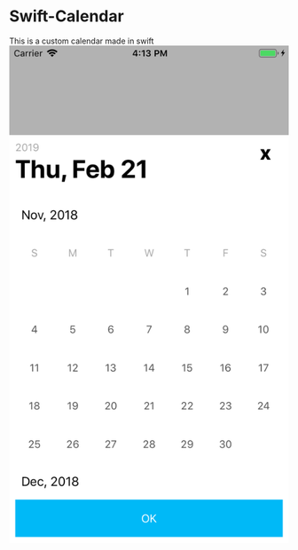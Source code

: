 # Swift-Calendar
This is a custom calendar made in swift
![](https://raw.githubusercontent.com/samirpdl/Swift-Calendar/master/demo.png)
